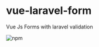 # vue-laravel-form
Vue Js Forms with laravel validation

![npm](https://img.shields.io/npm/v/@imritesh/form.svg)